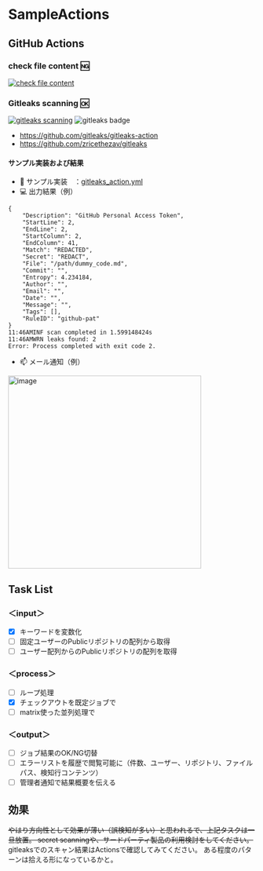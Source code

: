 # SampleActions

## GitHub Actions
### check file content 🆖
[![check file content](https://github.com/gitkan/SampleActions/actions/workflows/public_repository_scan.yml/badge.svg)](https://github.com/gitkan/SampleActions/actions/workflows/public_repository_scan.yml)

### Gitleaks scanning 🆗
[![gitleaks scanning](https://github.com/gitkan/SampleActions/actions/workflows/gitleaks_action.yml/badge.svg)](https://github.com/gitkan/SampleActions/actions/workflows/gitleaks_action.yml)
<img alt="gitleaks badge" src="https://img.shields.io/badge/protected%20by-gitleaks-blue">
- https://github.com/gitleaks/gitleaks-action
- https://github.com/zricethezav/gitleaks

#### サンプル実装および結果
- :page_facing_up: サンプル実装　：[gitleaks_action.yml](/.github/workflows/gitleaks_action.yml)
- 💻 出力結果（例）
```
{
	"Description": "GitHub Personal Access Token",
	"StartLine": 2,
	"EndLine": 2,
	"StartColumn": 2,
	"EndColumn": 41,
	"Match": "REDACTED",
	"Secret": "REDACT",
	"File": "/path/dummy_code.md",
	"Commit": "",
	"Entropy": 4.234184,
	"Author": "",
	"Email": "",
	"Date": "",
	"Message": "",
	"Tags": [],
	"RuleID": "github-pat"
}
11:46AMINF scan completed in 1.599148424s
11:46AMWRN leaks found: 2
Error: Process completed with exit code 2.
```
- 📫 メール通知（例）
<img width="393" alt="image" src="https://user-images.githubusercontent.com/2616832/175293586-763f17a1-402e-4fc9-8b77-f5fec04da12e.png">


## Task List
### ＜input＞
- [x] キーワードを変数化
- [ ] 固定ユーザーのPublicリポジトリの配列から取得
- [ ] ユーザー配列からのPublicリポジトリの配列を取得

### ＜process＞
- [ ] ループ処理
- [x] チェックアウトを既定ジョブで
- [ ] matrix使った並列処理で

### ＜output＞
- [ ] ジョブ結果のOK/NG切替
- [ ] エラーリストを履歴で閲覧可能に（件数、ユーザー、リポジトリ、ファイルパス、検知行コンテンツ）
- [ ] 管理者通知で結果概要を伝える

## 効果
~~やはり方向性として効果が薄い（誤検知が多い）と思われるで、上記タスクは一旦放置。
secret scanningや、サードパーティ製品の利用検討をしてください。~~
gitleaksでのスキャン結果はActionsで確認してみてください。
ある程度のパターンは拾える形になっているかと。
